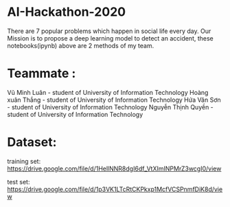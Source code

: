 # AI-Hackathon-2020
There are 7 popular problems which happen in social life every day. Our Mission is to propose a deep learning model to detect an accident, these notebooks(ipynb) above are 2 methods of my team.
# Teammate :
Vũ Minh Luân - student of University of Information Technology
Hoàng xuân Thắng - student of University of Information Technology
Hứa Văn Sơn - student of University of Information Technology
Nguyễn Thịnh Quyền - student of University of Information Technology
# Dataset:
training set:
https://drive.google.com/file/d/1HellNNR8dgI6df_VtXImINPMrZ3wcgI0/view

test set:
https://drive.google.com/file/d/1p3VK1LTcRtCKPkxp1McfVCSPnmfDiK8d/view
